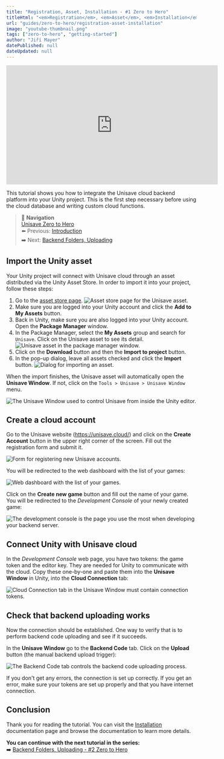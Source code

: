 ```yaml
---
title: "Registration, Asset, Installation - #1 Zero to Hero"
titleHtml: "<em>Registration</em>, <em>Asset</em>, <em>Installation</em><br>#1 Zero to Hero"
url: "guides/zero-to-hero/registration-asset-installation"
image: "youtube-thumbnail.png"
tags: ["zero-to-hero", "getting-started"]
author: "Jiří Mayer"
datePublished: null
dateUpdated: null
---
```


<div class="youtube-container">
    <iframe width="560" height="315" src="https://www.youtube.com/embed/fzU233dLWoU?si=NcDrAgrYgJWFvisP" title="YouTube video player" frameborder="0" allow="accelerometer; autoplay; clipboard-write; encrypted-media; gyroscope; picture-in-picture; web-share" referrerpolicy="strict-origin-when-cross-origin" allowfullscreen></iframe>
</div>

This tutorial shows you how to integrate the Unisave cloud backend platform into your Unity project. This is the first step necessary before using the cloud database and writing custom cloud functions.

> 📖 **Navigation**<br>
> [Unisave Zero to Hero](../zero-to-hero.md)<br>
> ⬅️ Previous: [Introduction](../00-introduction/zth-introduction.md)<br>
> ➡️ Next: [Backend Folders, Uploading](../02-backend-folders-uploading/zth-backend-folders-uploading.md)


## Import the Unity asset

Your Unity project will connect with Unisave cloud through an asset distributed via the Unity Asset Store. In order to import it into your project, follow these steps:

1. Go to the [asset store page](https://assetstore.unity.com/packages/slug/142705).
    <img class="with-border" src="../../../docs/installation/asset-store-listing.png" alt="Asset store page for the Unisave asset.">
2. Make sure you are logged into your Unity account and click the **Add to My Assets** button.
3. Back in Unity, make sure you are also logged into your Unity account. Open the **Package Manager** window.
4. In the Package Manager, select the **My Assets** group and search for `Unisave`. Click on the Unisave asset to see its detail.
    <img src="../../../docs/installation/package-manager-listing.png" alt="Unisave asset in the package manager window.">
5. Click on the **Download** button and then the **Import to project** button.
6. In the pop-up dialog, leave all assets checked and click the **Import** button.
    <img src="../../../docs/installation/import-dialog.png" alt="Dialog for importing an asset.">

When the import finishes, the Unisave asset will automatically open the **Unisave Window**. If not, click on the `Tools > Unisave > Unisave Window` menu.

<img src="../../../docs/installation/unisave-window.png" alt="The Unisave Window used to control Unisave from inside the Unity editor.">


## Create a cloud account

Go to the Unisave website (https://unisave.cloud/) and click on the **Create Account** button in the upper right corner of the screen. Fill out the registration form and submit it.

<img src="../../../docs/installation/register-form.png" alt="Form for registering new Unisave accounts.">

You will be redirected to the web dashboard with the list of your games:

<img class="with-border" src="../../../docs/installation/your-games-screen.png" alt="Web dashboard with the list of your games.">

Click on the **Create new game** button and fill out the name of your game. You will be redirected to the *Development Console* of your newly created game:

<img class="with-border" src="../../../docs/installation/development-console-screen.png" alt="The development console is the page you use the most when developing your backend server.">


## Connect Unity with Unisave cloud

In the *Development Console* web page, you have two tokens: the game token and the editor key. They are needed for Unity to communicate with the cloud. Copy these one-by-one and paste them into the **Unisave Window** in Unity, into the **Cloud Connection** tab:

<img class="with-border" src="../../../docs/installation/cloud-connection-tab.png" alt="Cloud Connection tab in the Unisave Window must contain connection tokens.">


## Check that backend uploading works

Now the connection should be established. One way to verify that is to perform backend code uploading and see if it succeeds.

In the **Unisave Window** go to the **Backend Code** tab. Click on the **Upload** button (the manual backend upload trigger):

<img class="with-border" src="../../../docs/installation/backend-upload-success.png" alt="The Backend Code tab controls the backend code uploading process.">

If you don't get any errors, the connection is set up correctly. If you get an error, make sure your tokens are set up properly and that you have internet connection.


## Conclusion

Thank you for reading the tutorial. You can visit the [Installation](../../../docs/installation/installation.md) documentation page and browse the documentation to learn more details.

**You can continue with the next tutorial in the series:**<br>
➡️ [Backend Folders, Uploading - #2 Zero to Hero](../02-backend-folders-uploading/zth-backend-folders-uploading.md)
